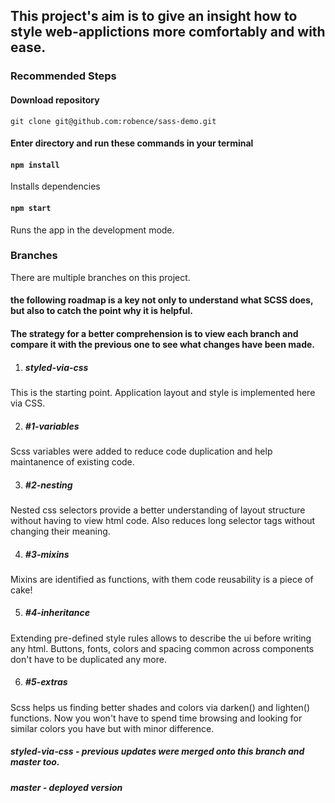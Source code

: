 ## This project's aim is to give an insight how to style web-applictions more comfortably and with ease.

### Recommended Steps

#### Download repository
`git clone git@github.com:robence/sass-demo.git`

#### Enter directory and run these commands in your terminal

#### `npm install`
Installs dependencies

#### `npm start`
Runs the app in the development mode.<br>

### Branches
There are multiple branches on this project.  

#### the following roadmap is a key not only to understand what SCSS does, but also to catch the point why it is helpful.

#### The strategy for a better comprehension is to view each branch and compare it with the previous one to see what changes have been made. 

1. ##### styled-via-css 
This is the starting point. Application layout and style is implemented here via CSS.

2. ##### #1-variables
Scss variables were added to reduce code duplication and help maintanence of existing code.

3. ##### #2-nesting
Nested css selectors provide a better understanding of layout structure without having to view html code. Also reduces long selector tags without changing their meaning.

4. ##### #3-mixins
Mixins are identified as functions, with them code reusability is a piece of cake!

5. ##### #4-inheritance
Extending pre-defined style rules allows to describe the ui before writing any html. Buttons, fonts, colors and spacing common across components don't have to be duplicated any more. 

6. ##### #5-extras
Scss helps us finding better shades and colors via darken() and lighten() functions. Now you won't have to spend time browsing and looking for similar colors you have but with minor difference.

##### styled-via-css - previous updates were merged onto this branch and master too.
##### master - deployed version
